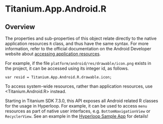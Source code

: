 # Titanium.App.Android.R

<ProxySummary/>

## Overview

The properties and sub-properties of this object relate directly to the native application 
resources `R` class, and thus have the same syntax. For more information, refer to the 
official documentation on the Android Developer website about 
[accessing application resources](https://developer.android.com/guide/topics/resources/accessing-resources.html).  

For example, if the file 
`platform/android/res/drawable/icon.png` exists in the project, it can be accessed using its 
integer id, as follows.

    var resid = Titanium.App.Android.R.drawable.icon;

To access system-wide resources, rather than application resources, use <Titanium.Android.R> 
instead.

Starting in Titanium SDK 7.3.0, this API exposes all Android related R classes
for the usage in Hyperloop. For example, it can be used to access `menu` resources
as part of native user interfaces, e.g. `BottomNavigationView` or `RecyclerView`.
See an example in the [Hyperloop Sample App](https://github.com/appcelerator/hyperloop-examples) for details!

<ApiDocs/>
